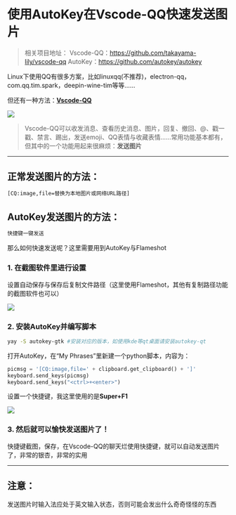 # 使用AutoKey在Vscode-QQ快速发送图片

>相关项目地址：
>Vscode-QQ：https://github.com/takayama-lily/vscode-qq
>AutoKey：https://github.com/autokey/autokey

Linux下使用QQ有很多方案，比如linuxqq(不推荐)，electron-qq，com.qq.tim.spark，deepin-wine-tim等等……

但还有一种方法：**[Vscode-QQ](https://github.com/takayama-lily/vscode-qq)**

![](https://gitee.com/brx86/picpool/raw/master/2021/05/06/514ab020037e3e44ec7913919a548cc9.png)

>  Vscode-QQ可以收发消息、查看历史消息、图片，回复、撤回、@、戳一戳、禁言、踢出，发送emoji、QQ表情与收藏表情……常用功能基本都有，但其中的一个功能用起来很麻烦：**发送图片**

****

## 正常发送图片的方法：

```bash
[CQ:image,file=替换为本地图片或网络URL路径]
```

## AutoKey发送图片的方法：

```bash
快捷键一键发送
```

那么如何快速发送呢？这里需要用到AutoKey与Flameshot

### 1. 在截图软件里进行设置

设置自动保存与保存后复制文件路径（这里使用Flameshot，其他有复制路径功能的截图软件也可以）

![](https://gitee.com/brx86/picpool/raw/master/2021/05/06/97d33d0d9d092a82b78e0ca745427de1.png)

### 2. 安装AutoKey并编写脚本

```bash
yay -S autokey-gtk #安装对应的版本，如使用kde等qt桌面请安装autokey-qt
```

打开AutoKey，在“My Phrases”里新建一个python脚本，内容为：

```python
picmsg = '[CQ:image,file=' + clipboard.get_clipboard() + ']'
keyboard.send_keys(picmsg)
keyboard.send_keys("<ctrl>+<enter>")
```

设置一个快捷键，我这里使用的是**Super+F1**

![](https://gitee.com/brx86/picpool/raw/master/2021/05/06/0177329dd3a4f9e65a39aa9bfe431bc1.png)

### 3. 然后就可以愉快发送图片了！

快捷键截图，保存，在Vscode-QQ的聊天烂使用快捷键，就可以自动发送图片了，非常的银杏，非常的实用

***

## 注意：

发送图片时输入法应处于英文输入状态，否则可能会发出什么奇奇怪怪的东西